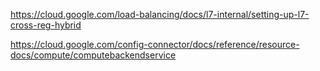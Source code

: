 https://cloud.google.com/load-balancing/docs/l7-internal/setting-up-l7-cross-reg-hybrid

https://cloud.google.com/config-connector/docs/reference/resource-docs/compute/computebackendservice
